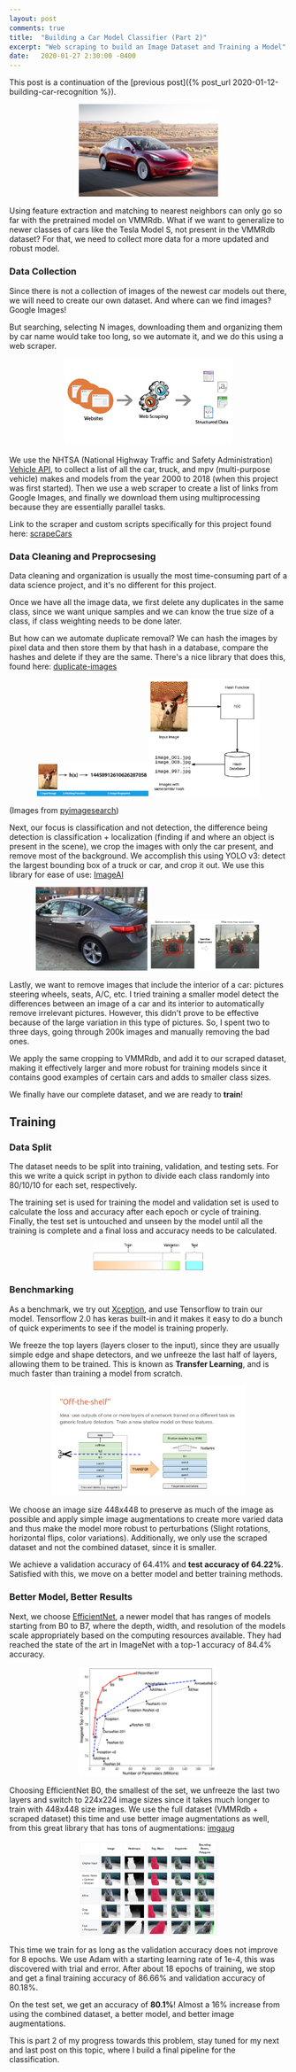 ```yaml
---
layout: post
comments: true
title:  "Building a Car Model Classifier (Part 2)"
excerpt: "Web scraping to build an Image Dataset and Training a Model"
date:   2020-01-27 2:30:00 -0400
---
```


This post is a continuation of the [previous post]({% post_url 2020-01-12-building-car-recognition %}).

<center><img  src="/assets/building-car-recognition-part-2/tesla-model-3.jpg"  width="50%"></center>

Using feature extraction and matching to nearest neighbors can only go so far with the pretrained model on VMMRdb. What if we want to generalize to newer classes of cars like the Tesla Model S, not present in the VMMRdb dataset? For that, we need to collect more data for a more updated and robust model.

### Data Collection

Since there is not a collection of images of the newest car models out there, we will need to create our own dataset. And where can we find images? Google Images!

But searching, selecting N images, downloading them and organizing them by car name would take too long, so we automate it, and we do this using a web scraper. 

<center><img  src="/assets/building-car-recognition-part-2/web-scraping.jpg"  width="60%"></center>

We use the NHTSA (National Highway Traffic and Safety Administration) [Vehicle API](https://vpic.nhtsa.dot.gov/api/), to collect a list of all the car, truck, and mpv (multi-purpose vehicle) makes and models from the year 2000 to 2018 (when this project was first started). Then we use a web scraper to create a list of links from Google Images, and finally we download them using multiprocessing because they are essentially parallel tasks. 

Link to the scraper and custom scripts specifically for this project found here: [scrapeCars](https://github.com/wasdkhan/scrapeCars)

### Data Cleaning and Preprocsesing

Data cleaning and organization is usually the most time-consuming part of a data science project, and it's no different for this project.

Once we have all the image data, we first delete any duplicates in the same class, since we want unique samples and we can know the true size of a class, if class weighting needs to be done later. 

But how can we automate duplicate removal? We can hash the images by pixel data and then store them by that hash in a database, compare the hashes and delete if they are the same. There's a nice library that does this, found here: [duplicate-images](https://github.com/philipbl/duplicate-images)

<center><img  src="/assets/building-car-recognition-part-2/image-hashing-blueprint.png" width="40%"><img  src="/assets/building-car-recognition-part-2/image-hashing.png" width="40%"></center>

(Images from [pyimagesearch](https://www.pyimagesearch.com/2017/11/27/image-hashing-opencv-python/))

Next, our focus is classification and not detection, the difference being detection is classification + localization (finding if and where an object is present in the scene), we crop the images with only the car present, and remove most of the background. We accomplish this using YOLO v3: detect the largest bounding box of a truck or car, and crop it out. We use this library for ease of use: [ImageAI](https://github.com/OlafenwaMoses/ImageAI)

<center>
<img  src="/assets/building-car-recognition-part-2/yolo-detection-result.jpg"  width="40%"> <img  src="/assets/building-car-recognition-part-2/non-max-suppression.png"  width="40%">  
</center>

Lastly, we want to remove images that include the interior of a car: pictures steering wheels, seats, A/C, etc. I tried training a smaller model detect the differences between an image of a car and its interior to automatically remove irrelevant pictures. However, this didn't prove to be effective because of the large variation in this type of pictures. So, I spent two to three days, going through 200k images and manually removing the bad ones.

We apply the same cropping to VMMRdb, and add it to our scraped dataset, making it effectively larger and more robust for training models since it contains good examples of certain cars and adds to smaller class sizes.

We finally have our complete dataset, and we are ready to **train**!

## Training

### Data Split

The dataset needs to be split into training, validation, and testing sets. For this we write a quick script in python to divide each class randomly into 80/10/10 for each set, respectively. 

The training set is used for training the model and validation set is used to calculate the loss and accuracy after each epoch or cycle of training. Finally, the test set is untouched and unseen by the model until all the training is complete and a final loss and accuracy needs to be calculated. 

<center><img  src="/assets/building-car-recognition-part-2/train-val-test-split.png" width="40%"></center>

### Benchmarking

As a benchmark, we try out [Xception](https://arxiv.org/abs/1610.02357), and use Tensorflow to train our model. Tensorflow 2.0 has keras built-in and it makes it easy to do a bunch of quick experiments to see if the model is training properly. 

We freeze the top layers (layers closer to the input), since they are usually simple edge and shape detectors, and we unfreeze the last half of layers, allowing them to be trained. This is known as **Transfer Learning**, and is much faster than training a model from scratch.

<center><img  src="/assets/building-car-recognition-part-2/transfer-learning-lecture-notes.jpeg" width="70%"></center>

We choose an image size 448x448 to preserve as much of the image as possible and apply simple image augmentations to create more varied data and thus make the model more robust to perturbations (Slight rotations, horizontal flips, color variations). Additionally, we only use the scraped dataset and not the combined dataset, since it is smaller. 

We achieve a validation accuracy of 64.41% and **test accuracy of 64.22%**. Satisfied with this, we move on a better model and better training methods.

### Better Model, Better Results

Next, we choose [EfficientNet](https://arxiv.org/abs/1905.11946), a newer model that has ranges of models starting from B0 to B7, where the depth, width, and resolution of the models scale appropriately based on the computing resources available. They had reached the state of the art in ImageNet with a top-1 accuracy of 84.4% accuracy.

<center><img  src="/assets/building-car-recognition-part-2/efficientnet-accuracies.png" width="50%"></center>

Choosing EfficientNet B0, the smallest of the set, we unfreeze the last two layers and switch to 224x224 image sizes since it takes much longer to train with 448x448 size images. We use the full dataset (VMMRdb + scraped dataset) this time and use better image augmentations as well, from this great library that has tons of augmentations: [imgaug](https://github.com/aleju/imgaug)

<center><img  src="/assets/building-car-recognition-part-2/imgaug.jpg"  width="50%"></center>

This time we train for as long as the validation accuracy does not improve for 8 epochs. We use Adam with a starting learning rate of 1e-4, this was discovered with trial and error. After about 18 epochs of training, we stop and get a final training accuracy of 86.66% and validation accuracy of 80.18%. 

On the test set, we get an accuracy of **80.1%**! Almost a 16% increase from using the combined dataset, a better model, and better image augmentations.

This is part 2 of my progress towards this problem, stay tuned for my next and last post on this topic, where I build a final pipeline for the classification.